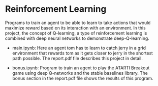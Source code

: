 # Reinforcement Learning

Programs to train an agent to be able to learn to take actions that would maximize reward
based on its interaction with an environment. In this project, the concept of Q-learning, a type of reinforcement learning is combined with deep neural networks to demonstrate deep-Q-learning.

* main.ipynb:  Here an agent tom has to learn to catch jerry in a grid environment that rewards tom as it gets closer to jerry in the shortest path possible. The report.pdf file describes this project in detail.

* bonus.ipynb: Program to train an agent to play the ATARTI Breakout game using deep Q-networks and the stable baselines library. The bonus section in the report.pdf file shows the results of this program.
